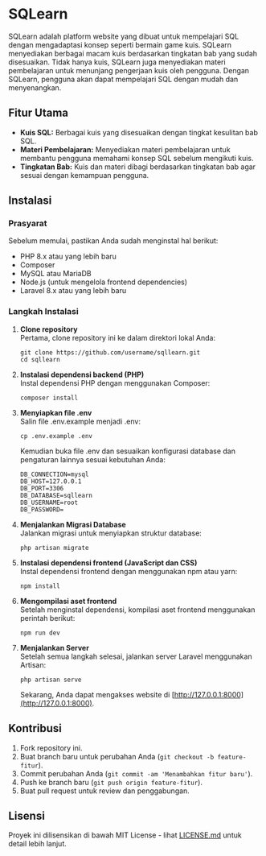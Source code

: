 SQLearn
=======

SQLearn adalah platform website yang dibuat untuk mempelajari SQL dengan mengadaptasi konsep seperti bermain game kuis. SQLearn menyediakan berbagai macam kuis berdasarkan tingkatan bab yang sudah disesuaikan. Tidak hanya kuis, SQLearn juga menyediakan materi pembelajaran untuk menunjang pengerjaan kuis oleh pengguna. Dengan SQLearn, pengguna akan dapat mempelajari SQL dengan mudah dan menyenangkan.

Fitur Utama
-----------

*   **Kuis SQL:** Berbagai kuis yang disesuaikan dengan tingkat kesulitan bab SQL.
*   **Materi Pembelajaran:** Menyediakan materi pembelajaran untuk membantu pengguna memahami konsep SQL sebelum mengikuti kuis.
*   **Tingkatan Bab:** Kuis dan materi dibagi berdasarkan tingkatan bab agar sesuai dengan kemampuan pengguna.

Instalasi
---------

### Prasyarat

Sebelum memulai, pastikan Anda sudah menginstal hal berikut:

*   PHP 8.x atau yang lebih baru
*   Composer
*   MySQL atau MariaDB
*   Node.js (untuk mengelola frontend dependencies)
*   Laravel 8.x atau yang lebih baru

### Langkah Instalasi

1.  **Clone repository**  
    Pertama, clone repository ini ke dalam direktori lokal Anda:
    
        git clone https://github.com/username/sqllearn.git
        cd sqllearn
    
2.  **Instalasi dependensi backend (PHP)**  
    Instal dependensi PHP dengan menggunakan Composer:
    
        composer install
    
3.  **Menyiapkan file .env**  
    Salin file .env.example menjadi .env:
    
        cp .env.example .env
    
    Kemudian buka file .env dan sesuaikan konfigurasi database dan pengaturan lainnya sesuai kebutuhan Anda:
    
        DB_CONNECTION=mysql
        DB_HOST=127.0.0.1
        DB_PORT=3306
        DB_DATABASE=sqllearn
        DB_USERNAME=root
        DB_PASSWORD=
    
4.  **Menjalankan Migrasi Database**  
    Jalankan migrasi untuk menyiapkan struktur database:
    
        php artisan migrate
    
5.  **Instalasi dependensi frontend (JavaScript dan CSS)**  
    Instal dependensi frontend dengan menggunakan npm atau yarn:
    
        npm install
    
6.  **Mengompilasi aset frontend**  
    Setelah menginstal dependensi, kompilasi aset frontend menggunakan perintah berikut:
    
        npm run dev
    
7.  **Menjalankan Server**  
    Setelah semua langkah selesai, jalankan server Laravel menggunakan Artisan:
    
        php artisan serve
    
    Sekarang, Anda dapat mengakses website di [http://127.0.0.1:8000](http://127.0.0.1:8000).

Kontribusi
----------

1.  Fork repository ini.
2.  Buat branch baru untuk perubahan Anda (`git checkout -b feature-fitur`).
3.  Commit perubahan Anda (`git commit -am 'Menambahkan fitur baru'`).
4.  Push ke branch baru (`git push origin feature-fitur`).
5.  Buat pull request untuk review dan penggabungan.

Lisensi
-------

Proyek ini dilisensikan di bawah MIT License - lihat [LICENSE.md](LICENSE.md) untuk detail lebih lanjut.
